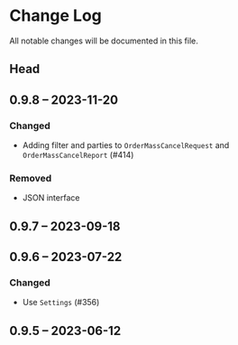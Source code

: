 # Change Log

All notable changes will be documented in this file.

## Head

## 0.9.8 &ndash; 2023-11-20

### Changed

* Adding filter and parties to `OrderMassCancelRequest` and `OrderMassCancelReport` (#414)

### Removed

* JSON interface

## 0.9.7 &ndash; 2023-09-18

## 0.9.6 &ndash; 2023-07-22

### Changed

* Use `Settings` (#356)

## 0.9.5 &ndash; 2023-06-12
